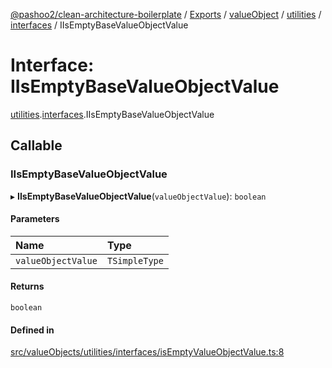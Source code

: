 [@pashoo2/clean-architecture-boilerplate](../README.md) / [Exports](../modules.md) / [valueObject](../modules/valueobject.md) / [utilities](../modules/valueobject.utilities.md) / [interfaces](../modules/valueobject.utilities.interfaces.md) / IIsEmptyBaseValueObjectValue

# Interface: IIsEmptyBaseValueObjectValue

[utilities](../modules/valueobject.utilities.md).[interfaces](../modules/valueobject.utilities.interfaces.md).IIsEmptyBaseValueObjectValue

## Callable

### IIsEmptyBaseValueObjectValue

▸ **IIsEmptyBaseValueObjectValue**(`valueObjectValue`): `boolean`

#### Parameters

| Name | Type |
| :------ | :------ |
| `valueObjectValue` | `TSimpleType` |

#### Returns

`boolean`

#### Defined in

[src/valueObjects/utilities/interfaces/isEmptyValueObjectValue.ts:8](https://github.com/pashoo2/clean-architecture-boilerplate/blob/e82048b/src/valueObjects/utilities/interfaces/isEmptyValueObjectValue.ts#L8)
